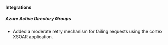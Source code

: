 
#### Integrations

##### Azure Active Directory Groups

- Added a moderate retry mechanism for failing requests using the cortex XSOAR application.
